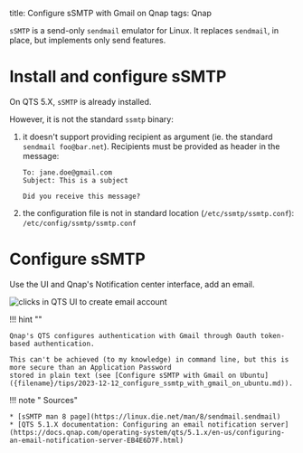 title: Configure sSMTP with Gmail on Qnap
tags: Qnap

`sSMTP` is a send-only `sendmail` emulator for Linux. It replaces `sendmail`, in place, but implements only send features.

# Install and configure sSMTP

On QTS 5.X, `sSMTP` is already installed.

However, it is not the standard `ssmtp` binary: 

1. it doesn't support providing recipient as argument (ie. the standard `sendmail foo@bar.net`). Recipients must be provided as header in the message:
	```
	To: jane.doe@gmail.com
	Subject: This is a subject

	Did you receive this message?
	```
2. the configuration file is not in standard location (`/etc/ssmtp/ssmtp.conf`): `/etc/config/ssmtp/ssmtp.conf` 


# Configure sSMTP

Use the UI and Qnap's Notification center interface, add an email.

![clicks in QTS UI to create email account]({static}/images/2023-12-14_configure_ssmtp_with_gmail_on_qnap/screenshot_config_ssmtp_in_qnap.jpg)

!!! hint ""

	Qnap's QTS configures authentication with Gmail through Oauth token-based authentication.
	
	This can't be achieved (to my knowledge) in command line, but this is more secure than an Application Password
	stored in plain text (see [Configure sSMTP with Gmail on Ubuntu]({filename}/tips/2023-12-12_configure_ssmtp_with_gmail_on_ubuntu.md)).


!!! note " Sources"

    * [sSMTP man 8 page](https://linux.die.net/man/8/sendmail.sendmail)
	* [QTS 5.1.X documentation: Configuring an email notification server](https://docs.qnap.com/operating-system/qts/5.1.x/en-us/configuring-an-email-notification-server-EB4E6D7F.html)